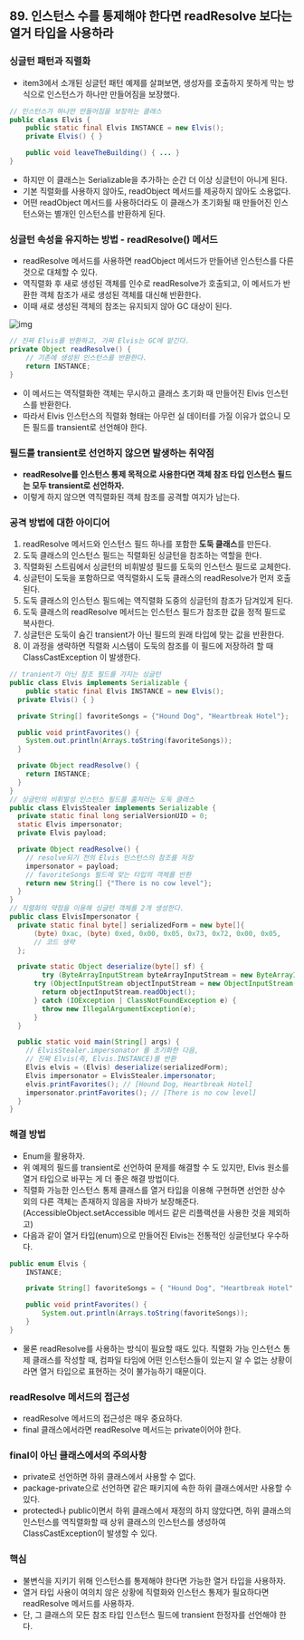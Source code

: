 ## 89. 인스턴스 수를 통제해야 한다면 readResolve 보다는 열거 타입을 사용하라

### 싱글턴 패턴과 직렬화

- item3에서 소개된 싱글턴 패턴 예제를 살펴보면, 생성자를 호출하지 못하게 막는 방식으로 인스턴스가 하나만 만들어짐을 보장했다.

```java
// 인스턴스가 하나만 만들어짐을 보장하는 클래스
public class Elvis {
    public static final Elvis INSTANCE = new Elvis();
    private Elvis() { }

    public void leaveTheBuilding() { ... }
}
```

- 하지만 이 클래스는 Serializable을 추가하는 순간 더 이상 싱글턴이 아니게 된다.
- 기본 직렬화를 사용하지 않아도, readObject 메서드를 제공하지 않아도 소용없다.
- 어떤 readObject 메서드를 사용하더라도 이 클래스가 초기화될 때 만들어진 인스턴스와는 별개인 인스턴스를 반환하게 된다.

 

### 싱글턴 속성을 유지하는 방법 - readResolve() 메서드

- readResolve 메서드를 사용하면 readObject 메서드가 만들어낸 인스턴스를 다른 것으로 대체할 수 있다. 
- 역직렬화 후 새로 생성된 객체를 인수로 readResolve가 호출되고, 이 메서드가 반환한 객체 참조가 새로 생성된 객체를 대신해 반환한다. 
- 이때 새로 생성된 객체의 참조는 유지되지 않아 GC 대상이 된다.

![img](https://blog.kakaocdn.net/dn/bAReJK/btrmhhnJcIc/C1lsVgKgBnkEhVZdM5UULk/img.png)

```java
// 진짜 Elvis를 반환하고, 가짜 Elvis는 GC에 맡긴다.
private Object readResolve() {
    // 기존에 생성된 인스턴스를 반환한다.
    return INSTANCE;
}
```

- 이 메서드는 역직렬화한 객체는 무시하고 클래스 초기화 때 만들어진 Elvis 인스턴스를 반환한다. 
- 따라서 Elvis 인스턴스의 직렬화 형태는 아무런 실 데이터를 가질 이유가 없으니 모든 필드를 transient로 선언해야 한다.

 

### 필드를 transient로 선언하지 않으면 발생하는 취약점

- **readResolve를 인스턴스 통제 목적으로 사용한다면 객체 참조 타입 인스턴스 필드는 모두 transient로 선언하자.**
- 이렇게 하지 않으면 역직렬화된 객체 참조를 공격할 여지가 남는다.



### 공격 방법에 대한 아이디어

1. readResolve 메서드와 인스턴스 필드 하나를 포함한 **도둑 클래스**를 만든다.
2. 도둑 클래스의 인스턴스 필드는 직렬화된 싱글턴을 참조하는 역할을 한다.
3. 직렬화된 스트림에서 싱글턴의 비휘발성 필드를 도둑의 인스턴스 필드로 교체한다.
4. 싱글턴이 도둑을 포함하므로 역직렬화시 도둑 클래스의 readResolve가 먼저 호출된다.
5. 도둑 클래스의 인스턴스 필드에는 역직렬화 도중의 싱글턴의 참조가 담겨있게 된다.
6. 도둑 클래스의 readResolve 메서드는 인스턴스 필드가 참조한 값을 정적 필드로 복사한다.
7. 싱글턴은 도둑이 숨긴 transient가 아닌 필드의 원래 타입에 맞는 값을 반환한다.
8. 이 과정을 생략하면 직렬화 시스템이 도둑의 참조를 이 필드에 저장하려 할 때 ClassCastException 이 발생한다.

```java
// tranient가 아닌 참조 필드를 가지는 싱글턴
public class Elvis implements Serializable {
    public static final Elvis INSTANCE = new Elvis();
  private Elvis() { }

  private String[] favoriteSongs = {"Hound Dog", "Heartbreak Hotel"};

  public void printFavorites() {
    System.out.println(Arrays.toString(favoriteSongs));
  }

  private Object readResolve() {
    return INSTANCE;
  }
}
// 싱글턴의 비휘발성 인스턴스 필드를 훔쳐러는 도둑 클래스
public class ElvisStealer implements Serializable {
  private static final long serialVersionUID = 0;
  static Elvis impersonator;
  private Elvis payload;

  private Object readResolve() {
    // resolve되기 전의 Elvis 인스턴스의 참조를 저장
    impersonator = payload;
    // favoriteSongs 필드에 맞는 타입의 객체를 반환
    return new String[] {"There is no cow level"};
  }
}
// 직렬화의 약점을 이용해 싱글턴 객체를 2개 생성한다.
public class ElvisImpersonator {
  private static final byte[] serializedForm = new byte[]{
      (byte) 0xac, (byte) 0xed, 0x00, 0x05, 0x73, 0x72, 0x00, 0x05,
      // 코드 생략
  };

  private static Object deserialize(byte[] sf) {
        try (ByteArrayInputStream byteArrayInputStream = new ByteArrayInputStream(sf)) {
      try (ObjectInputStream objectInputStream = new ObjectInputStream(byteArrayInputStream)) {
        return objectInputStream.readObject();
      } catch (IOException | ClassNotFoundException e) {
        throw new IllegalArgumentException(e);
      }
  }

  public static void main(String[] args) {
    // ElvisStealer.impersonator 를 초기화한 다음,
    // 진짜 Elvis(즉, Elvis.INSTANCE)를 반환
    Elvis elvis = (Elvis) deserialize(serializedForm);
    Elvis impersonator = ElvisStealer.impersonator;
    elvis.printFavorites(); // [Hound Dog, Heartbreak Hotel]
    impersonator.printFavorites(); // [There is no cow level]
  }
}
```

 

### 해결 방법

- Enum을 활용하자.
- 위 예제의 필드를 transient로 선언하여 문제를 해결할 수 도 있지만, Elvis 원소를 열거 타입으로 바꾸는 게 더 좋은 해결 방법이다.
- 직렬화 가능한 인스턴스 통제 클래스를 열거 타입을 이용해 구현하면 선언한 상수 외의 다른 객체는 존재하지 않음을 자바가 보장해준다. (AccessibleObject.setAccessible 메서드 같은 리플랙션을 사용한 것을 제외하고)
- 다음과 같이 열거 타입(enum)으로 만들어진 Elvis는 전통적인 싱글턴보다 우수하다.

```java
public enum Elvis {
    INSTANCE;

    private String[] favoriteSongs = { "Hound Dog", "Heartbreak Hotel" };

    public void printFavorites() {
        System.out.println(Arrays.toString(favoriteSongs));
    }
}
```

- 물론 readResolve를 사용하는 방식이 필요할 때도 있다. 직렬화 가능 인스턴스 통제 클래스를 작성할 때, 컴파일 타임에 어떤 인스턴스들이 있는지 알 수 없는 상황이라면 열거 타입으로 표현하는 것이 불가능하기 때문이다.

 

### readResolve 메서드의 접근성

- readResolve 메서드의 접근성은 매우 중요하다. 
- final 클래스에서라면 readResolve 메서드는 private이어야 한다.

 

### final이 아닌 클래스에서의 주의사항

- private로 선언하면 하위 클래스에서 사용할 수 없다.
- package-private으로 선언하면 같은 패키지에 속한 하위 클래스에서만 사용할 수 있다.
- protected나 public이면서 하위 클래스에서 재정의 하지 않았다면, 하위 클래스의 인스턴스를 역직렬화할 때 상위 클래스의 인스턴스를 생성하여 ClassCastException이 발생할 수 있다.

 

### 핵심

- 불변식을 지키기 위해 인스턴스를 통제해야 한다면 가능한 열거 타입을 사용하자.
- 열거 타입 사용이 여의치 않은 상황에 직렬화와 인스턴스 통제가 필요하다면 readResolve 메서드를 사용하자.
- 단, 그 클래스의 모든 참조 타입 인스턴스 필드에 transient 한정자를 선언해야 한다.